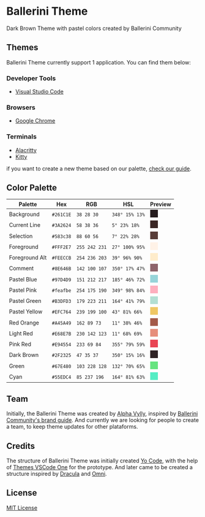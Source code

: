 # Ballerini Theme
Dark Brown Theme with pastel colors created by Ballerini Community
## Themes
Ballerini Theme currently support 1 application. You can find them below:
### Developer Tools
* [Visual Studio Code](https://github.com/Ballerini-Theme/visual-studio-code)
### Browsers
* [Google Chrome](https://github.com/Ballerini-Theme/google-chrome)
### Terminals
* [Alacritty](https://github.com/Ballerini-Theme/alacritty)
* [Kitty](https://github.com/Ballerini-Theme/kitty)

if you want to create a new theme based on our palette, [check our guide](https://github.com/Ballerini-Theme/ballerini-theme/blob/main/CONTRIBUTING.md).
## Color Palette

Palette        | Hex       | RGB           | HSL               | Preview
---            | ---       | ---           | ---               | ---
Background     | `#261C1E` | `38 28 30`    | `348° 15% 13%`    |![Background Color](./palette/background.png)
Current Line   | `#3A2624` | `58 38 36`    | `5° 23% 18%`      |![Current Line Color](./palette/current_line.png)
Selection      | `#583c38` | `88 60 56`    | `7° 22% 28%`      |![Selection Color](./palette/selection.png)
Foreground     | `#FFF2E7` | `255 242 231` | `27° 100% 95%`    |![Foreground Color](./palette/foreground.png)
Foreground Alt | `#FEECCB` | `254 236 203` | `39° 96% 90%`     |![Foreground Alt Color](./palette/foreground_alt.png)
Comment        | `#8E646B` | `142 100 107` | `350° 17% 47%`    |![Comment Color](./palette/comment.png)
Pastel Blue    | `#97D4D9` | `151 212 217` | `185° 46% 72%`    |![Pastel Blue Color](./palette/pastel_blue.png)
Pastel Pink    | `#feafbe` | `254 175 190` | `349° 98% 84%`    |![Pastel Pink Color](./palette/pastel_pink.png)
Pastel Green   | `#B3DFD3` | `179 223 211` | `164° 41% 79%`    |![Pastel Green Color](./palette/pastel_green.png)
Pastel Yellow  | `#EFC764` | `239 199 100` | `43° 81% 66%`     |![Pastel Yellow Color](./palette/pastel_yellow.png)
Red Orange     | `#A45A49` | `162 89 73`   | `11° 38% 46%`     |![Red Orange Color](./palette/red_orange.png)
Light Red      | `#E68E7B` | `230 142 123` | `11° 68% 69%`     |![Light Red Color](./palette/light_red.png)
Pink Red       | `#E94554` | `233 69 84`   | `355° 79% 59%`    |![Pink Red Color](./palette/pink_red.png)
Dark Brown     | `#2F2325` | `47 35 37`    | `350° 15% 16%`    |![Dark Brown Color](./palette/dark_brown.png)
Green          | `#67E480` | `103 228 128` | `132° 70% 65%`    |![Green Color](./palette/green.png)
Cyan           | `#55EDC4` | `85 237 196`  | `164° 81% 63%`    |![Cyan Color](./palette/cyan.png)

## Team
Initially, the Ballerini Theme was created by [Alpha Vylly](https://github.com/AlphaLawless), inspired by [Ballerini Community's brand guide](https://github.com/Ballerini-Server/BrandGuide). And currently we are looking for people to create a team, to keep theme updates for other plataforms.
## Credits
The structure of Ballerini Theme was initially created [Yo Code](https://vscode.readthedocs.io/en/latest/extensions/yocode/), with the help of [Themes VSCode One](https://themes.vscode.one) for the prototype. And later came to be created a structure inspired by [Dracula](https://github.com/dracula) and [Omni](https://github.com/getomni).

## License

[MIT License](./LICENSE)
